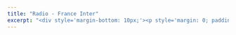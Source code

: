 ```yaml
---
title: "Radio - France Inter"
excerpt: "<div style='margin-bottom: 10px;'><p style='margin: 0; padding: 0;'>I felt so grateful to have been invited by France Inter, the most famous French National Radio. It was a great opportunity to raise awareness on autism in females.</p></div><iframe width='100%' height='70' src='https://www.youtube.com/embed/tlUy9i3E7ok' frameborder='0' allow='accelerometer; autoplay; clipboard-write; encrypted-media; gyroscope; picture-in-picture' allowfullscreen></iframe>"
---
```


